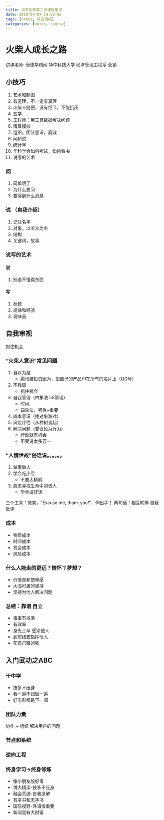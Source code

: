 ```yaml
---
title: 点石创校第二次课程笔记
date: 2018-04-07 14:28:56
tags: [notes, 点石创校]
categories: [notes, course]
---
```


# 火柴人成长之路

讲课老师: 唐德华顾问
华中科技大学 经济管理工程系
营销

## 小技巧

1. 艺术和制图
2. 有道理，不一定有真理
3. 火柴人随便，没有细节，不能抗压
4. 玄学
5. 工程师：用工具数据解决问题
6. 情景模拟
7. 组织，团队意识，高效
8. 问和说
9. 统计学
10. 华科学会如何考试，如何看书
11. 说写的艺术

### 问

1. 简单明了
2. 为什么要问
3. 要得到什么消息

### 说 （自我介绍）

1. 记住名字
2. 对象，以听众为主
3. 结构
4. 关键词，故事

### 说写的艺术

#### 说

1. 别说不懂得东西

#### 写

1. 标题
2. 规律和经验
3. 调味品

## 自我审视

抓住机会

### “火柴人意识”常见问题

1. 自以为是
    - 腾讯被投资因为，把自己的产品印在所有的名片上（QQ号）
2. 不靠谱
    - 抓住机会
3. 自我管理（四象法 5S管理）
    - 时间
    - 四象法，紧急+重要
4. 成本意识（找对象游戏）
5. 风险评估（从种树谈起）
6. 解决问题（变议论为行为）
    - 行动就有机会
    - 不要说太多万一

### “人情世故”俗话说。。。。。。

1. 做事做人
2. 学会吃小亏
    - 不要太精明
3. 感恩寻找生命中的贵人
    - 学会说好话

三个工具：微笑，“Excuse me, thank you!”，伸出手！
两句话：相互吹捧 自我批评

### 成本

- 物质成本
- 时间成本
- 机会成本
- 风险成本

### 什么人能走的更远？情怀？梦想？

- 价值观和使命感
- 大海可渡的坚持
- 坚持为他人解决问题

### 总结：靠谱 自立

- 事事有找落
- 有效率
- 身先士卒 感染他人
- 到前线去指挥他人
- 花自己赚的钱

## 入门武功之ABC

### 干中学

- 技多不压身
- 看一遍不如做一遍
- 好电影都是下一部

### 团队力量

协作 + 组织
解决用户的问题

### 节点和系统

### 逆向工程

### 终身学习->终身修炼

- 像小朋友般好奇
- 博大精深-技多不压身
- 融会贯通-自我见解
- 有字书和无字书
- 国际视野-外语很重要
- 新闻里有大财富












